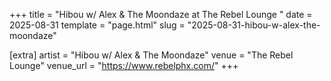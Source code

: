 +++
title = "Hibou w/ Alex & The Moondaze at The Rebel Lounge "
date = 2025-08-31
template = "page.html"
slug = "2025-08-31-hibou-w-alex-the-moondaze"

[extra]
artist = "Hibou w/ Alex & The Moondaze"
venue = "The Rebel Lounge"
venue_url = "https://www.rebelphx.com/"
+++
